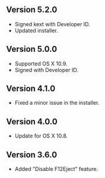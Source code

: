 Version 5.2.0
-------------

* Signed kext with Developer ID.
* Updated installer.

Version 5.0.0
-------------

* Supported OS X 10.9.
* Signed with Developer ID.

Version 4.1.0
-------------

* Fixed a minor issue in the installer.

Version 4.0.0
-------------

* Update for OS X 10.8.

Version 3.6.0
-------------

* Added "Disable F12Eject" feature.
